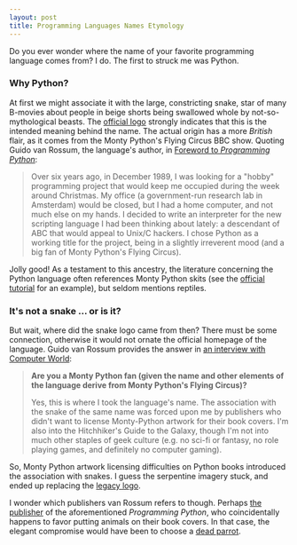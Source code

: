 ```yaml
---
layout: post
title: Programming Languages Names Etymology
---
```


Do you ever wonder where the name of your favorite programming
language comes from?  I do.  The first to struck me was Python.

### Why Python?

At first we might associate it with the large, constricting snake,
star of many B-movies about people in beige shorts being swallowed
whole by not-so-mythological beasts.  The [official logo][3] strongly
indicates that this is the intended meaning behind the name.  The
actual origin has a more _British_ flair, as it comes from the Monty
Python's Flying Circus BBC show.  Quoting Guido van Rossum, the
language's author, in [Foreword to _Programming Python_][1]:

> Over six years ago, in December 1989, I was looking for a "hobby"
> programming project that would keep me occupied during the week around
> Christmas. My office (a government-run research lab in Amsterdam)
> would be closed, but I had a home computer, and not much else on my
> hands. I decided to write an interpreter for the new scripting
> language I had been thinking about lately: a descendant of ABC that
> would appeal to Unix/C hackers. I chose Python as a working title for
> the project, being in a slightly irreverent mood (and a big fan of
> Monty Python's Flying Circus).

Jolly good!  As a testament to this ancestry, the literature
concerning the Python language often references Monty Python skits (see
the [official tutorial][2] for an example), but seldom mentions
reptiles.

### It's not a snake ... or is it?

But wait, where did the snake logo came from then?  There must be some
connection, otherwise it would not ornate the official homepage of the
language. Guido van Rossum provides the answer in
[an interview with Computer World][4]:

> **Are you a Monty Python fan (given the name and other elements of the
> language derive from Monty Python's Flying Circus)?**
>
> Yes, this is where I took the language's name. The association with
> the snake of the same name was forced upon me by publishers who didn't
> want to license Monty-Python artwork for their book covers. I'm also
> into the Hitchhiker's Guide to the Galaxy, though I'm not into much
> other staples of geek culture (e.g. no sci-fi or fantasy, no role
> playing games, and definitely no computer gaming).

So, Monty Python artwork licensing difficulties on Python books
introduced the association with snakes.  I guess the serpentine
imagery stuck, and ended up replacing the [legacy logo][5].

I wonder which publishers van Rossum refers to though.  Perhaps
[the publisher][6] of the aforementioned _Programming Python_, who
coincidentally happens to favor putting animals on their book covers.
In that case, the elegant compromise would have been to choose a
[dead parrot][7].

[1]: http://www.python.org/doc/essays/foreword/
[2]: http://docs.python.org/tutorial/controlflow.html#keyword-arguments
[3]: http://www.python.org/
[5]: http://www.python.org/pics/pythonHi.gif
[4]: http://www.computerworld.com.au/article/255835/a-z_programming_languages_python/
[6]: http://oreilly.com/
[7]: http://pythonline.com/youtube_archive/parrot-sketch
